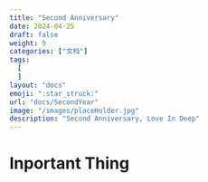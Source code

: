 ```yaml
---
title: "Second Anniversary"
date: 2024-04-25
draft: false
weight: 9
categories: ["文档"]
tags:
  [
  ]
layout: "docs"
emoji: ":star_struck:"
url: "docs/SecondYear"
image: "/images/placeHolder.jpg"
description: "Second Anniversary, Love In Deep"
---
```

# Inportant Thing